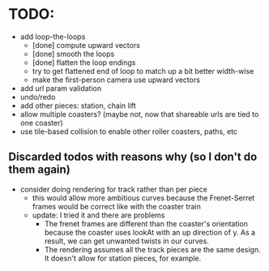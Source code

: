 # TODO:
  - add loop-the-loops
    - [done] compute upward vectors
    - [done] smooth the loops
    - [done] flatten the loop endings
    - try to get flattened end of loop to match up a bit better width-wise
    - make the first-person camera use upward vectors
  - add url param validation
  - undo/redo
  - add other pieces: station, chain lift
  - allow multiple coasters? (maybe not, now that shareable urls are tied to one coaster)
  - use tile-based collision to enable other roller coasters, paths, etc









## Discarded todos with reasons why (so I don't do them again)

  - consider doing rendering for track rather than per piece
    - this would allow more ambitious curves because the Frenet-Serret frames would be correct like with the coaster train
    - update: I tried it and there are problems
      - The frenet frames are different than the coaster's orientation because the coaster uses lookAt with an up direction of y. As a result, we can get unwanted twists in our curves.
      - The rendering assumes all the track pieces are the same design. It doesn't allow for station pieces, for example.
